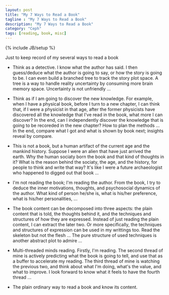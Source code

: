 ```yaml
---
layout: post
title: "My 7 Ways to Read a Book"
tagline : "My 7 Ways to Read a Book"
description: "My 7 Ways to Read a Book"
category: "Ceph"
tags: [reading, book, misc]
---
```

{% include JB/setup %}

Just to keep record of my several ways to read a book

  * Think as a detective. I know what the author has said. I then guess/deduce what the author is going to say, or how the story is going to be. I can even build a branched tree to track the story plot space. A tree is a way to handle reality uncertainty by consuming more brain memory space. Uncertainty is not unfriendly ...
  
  * Think as if I am going to discover the new knowledge. For example, when I have a physical book, before I turn to a new chapter, I can think that, if I were a physicist in that age, after the former physicists have discovered all the knowledge that I've read in the book, what more I can discover? In the end, can I independently discover the knowledge that is going to be recoreded in the new chapter? How to plan the methods ... In the end, compare what I got and what is shown by book next; insights reveal by compare.

  * This is not a book, but a human artifact of the current age and the mankind history. Suppose I were an alien that have just arrived the earth. Why the human sociaty born the book and that kind of thoughts in it? What is the reason behind the sociaty, the age, and the history, for people to think and write that way? It's like I were a future archaeologist who happened to digged out that book ...

  * I'm not reading the book; I'm reading the author. From the book, I try to deduce the inner motivations, thoughts, and psychosocial dynamics of the author. What kind of person he/she is, what is his/her preference, what is his/her personalities, ...

  * The book content can be decomposed into three aspects: the plain content that is told, the thoughts behind it, and the techniques and structures of how they are expressed. Instead of just reading the plain content, I can extract the later two. Or more specifically, the techniques and structures of expression can be used in my writtings too. Read the skeleton but not the flesh ... The pure structure of used techniques is another abstract plot to admire ...

  * Multi-threaded minds reading. Firstly, I'm reading. The second thread of mine is actively predicting what the book is going to tell, and use that as a buffer to accelerate my reading. The third thread of mine is watching the previous two, and think about what I'm doing, what's the value, and what to improve. I look forward to know what it feels to have the fourth thread ...

  * The plain ordinary way to read a book and know its content.
